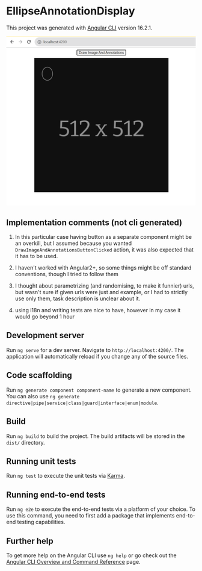 # EllipseAnnotationDisplay

This project was generated with [Angular CLI](https://github.com/angular/angular-cli) version 16.2.1.

![Screenshot](screenshot.png)

## Implementation comments (not cli generated)

1) In this particular case having button as a separate component might be an overkill, but I assumed because you wanted `DrawImageAndAnnotationsButtonClicked` action, it was also expected that it has to be used.

2) I haven't worked with Angular2+, so some things might be off standard conventions, though I tried to follow them

3) I thought about parametrizing (and randomising, to make it funnier) urls, but wasn't sure if given urls were just and example, or I had to strictly use only them, task description is unclear about it. 

4) using i18n and writing tests are nice to have, however in my case it would go beyond 1 hour

## Development server

Run `ng serve` for a dev server. Navigate to `http://localhost:4200/`. The application will automatically reload if you change any of the source files.

## Code scaffolding

Run `ng generate component component-name` to generate a new component. You can also use `ng generate directive|pipe|service|class|guard|interface|enum|module`.

## Build

Run `ng build` to build the project. The build artifacts will be stored in the `dist/` directory.

## Running unit tests

Run `ng test` to execute the unit tests via [Karma](https://karma-runner.github.io).

## Running end-to-end tests

Run `ng e2e` to execute the end-to-end tests via a platform of your choice. To use this command, you need to first add a package that implements end-to-end testing capabilities.

## Further help

To get more help on the Angular CLI use `ng help` or go check out the [Angular CLI Overview and Command Reference](https://angular.io/cli) page.
